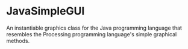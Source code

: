 # JavaSimpleGUI
An instantiable graphics class for the Java programming language that resembles the Processing programming language's simple graphical methods.
